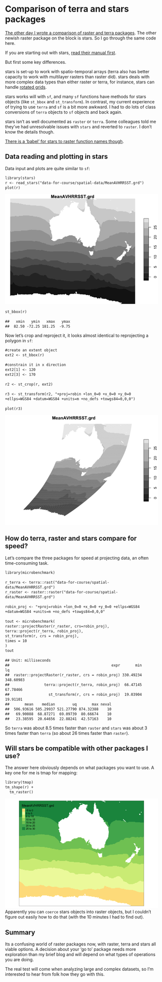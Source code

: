 Comparison of terra and stars packages
======================================

[The other day I wrote a comparison of raster and terra
packages](https://www.seascapemodels.org/rstats/2021/05/28/terra-raster-comparison.html).
The other newish raster package on the block is stars. So I go through
the same code here.

If you are starting out with stars, [read their manual
first](https://r-spatial.github.io/stars/articles/).

But first some key differences.

stars is set-up to work with spatio-temporal arrays (terra also has
better capacity to work with multilayer rasters than raster did). stars
deals with more complex data types than either raster or terra, for
instance, stars can handle [rotated
grids](https://r-spatial.github.io/stars/articles/stars4.html).

stars works will with `sf`, and many `sf` functions have methods for
stars objects (like `st_bbox` and `st_transform`). In contrast, my
current experience of trying to use `terra` and `sf` is a bit more
awkward. I had to do lots of class conversions of `terra` objects to
`sf` objects and back again.

stars isn’t as well documented as `raster` or `terra`. Some colleagues
told me they’ve had unresolvable issues with `stars` and reverted to
`raster`. I don’t know the details though.

[There is a ‘babel’ for stars to raster function names
though](https://cran.r-project.org/web/packages/stars/vignettes/stars6.html).

Data reading and plotting in stars
----------------------------------

Data input and plots are quite similar to `sf`:

    library(stars)
    r <- read_stars("data-for-course/spatial-data/MeanAVHRRSST.grd")
    plot(r)

![](/images/2021-06-01-STARS-terra-comparison/unnamed-chunk-1-1.png)

    st_bbox(r)

    ##   xmin   ymin   xmax   ymax
    ##  82.50 -72.25 181.25  -9.75

Now let’s crop and reproject it, it looks almost identical to
reprojecting a polygon in `sf`:

    #create an extent object
    ext2 <- st_bbox(r)

    #constrain it in x direction
    ext2[1] <- 120
    ext2[3] <- 170

    r2 <- st_crop(r, ext2)

    r3 <- st_transform(r2, "+proj=robin +lon_0=0 +x_0=0 +y_0=0 +ellps=WGS84 +datum=WGS84 +units=m +no_defs +towgs84=0,0,0")

    plot(r3)

![](/images/2021-06-01-STARS-terra-comparison/unnamed-chunk-2-1.png)

How do terra, raster and stars compare for speed?
-------------------------------------------------

Let’s compare the three packages for speed at projecting data, an often
time-consuming task.

    library(microbenchmark)

    r_terra <- terra::rast("data-for-course/spatial-data/MeanAVHRRSST.grd")
    r_raster <- raster::raster("data-for-course/spatial-data/MeanAVHRRSST.grd")

    robin_proj <- "+proj=robin +lon_0=0 +x_0=0 +y_0=0 +ellps=WGS84 +datum=WGS84 +units=m +no_defs +towgs84=0,0,0"

    tout <- microbenchmark(
    raster::projectRaster(r_raster, crs=robin_proj),
    terra::project(r_terra, robin_proj),
    st_transform(r, crs = robin_proj),
    times = 10
    )
    tout

    ## Unit: milliseconds
    ##                                               expr       min        lq
    ##  raster::projectRaster(r_raster, crs = robin_proj) 330.49234 348.60983
    ##                terra::project(r_terra, robin_proj)  66.47145  67.78466
    ##                  st_transform(r, crs = robin_proj)  19.03904  19.91101
    ##       mean    median        uq       max neval
    ##  506.93616 505.29937 521.27790 874.32388    10
    ##   69.90088  68.87271  69.09739  80.66674    10
    ##   23.38595  20.64656  22.88241  42.57163    10

So `terra` was about 8.5 times faster than `raster` and `stars` was
about 3 times faster than `terra` (so about 26 times faster than
`raster`).

Will stars be compatible with other packages I use?
------------------------------------------------------

The answer here obviously depends on what packages you want to use. A
key one for me is tmap for mapping:

    library(tmap)
    tm_shape(r) +
      tm_raster()

![](/images/2021-06-01-STARS-terra-comparison/unnamed-chunk-4-1.png)
Apparently you can `coerce` stars objects into raster objects, but I
couldn’t figure out easily how to do that (with the 10 minutes I had to
find out).

Summary
-------

Its a confusing world of raster packages now, with raster, terra and
stars all viable options. A decision about your ‘go to’ package needs
more exploration than my brief blog and will depend on what types of
operations you are doing.

The real test will come when analyzing large and complex datasets, so
I’m interested to hear from folk how they go with this.
